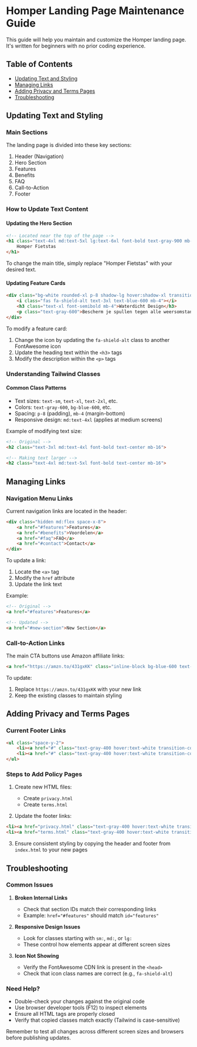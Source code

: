 # Homper Landing Page Maintenance Guide

This guide will help you maintain and customize the Homper landing page. It's written for beginners with no prior coding experience.

## Table of Contents
- [Updating Text and Styling](#updating-text-and-styling)
- [Managing Links](#managing-links)
- [Adding Privacy and Terms Pages](#adding-privacy-and-terms-pages)
- [Troubleshooting](#troubleshooting)

## Updating Text and Styling

### Main Sections
The landing page is divided into these key sections:

1. Header (Navigation)
2. Hero Section
3. Features
4. Benefits
5. FAQ
6. Call-to-Action
7. Footer

### How to Update Text Content

#### Updating the Hero Section
```html
<!-- Located near the top of the page -->
<h1 class="text-4xl md:text-5xl lg:text-6xl font-bold text-gray-900 mb-6 leading-tight">
    Homper Fietstas
</h1>
```
To change the main title, simply replace "Homper Fietstas" with your desired text.

#### Updating Feature Cards
```html
<div class="bg-white rounded-xl p-8 shadow-lg hover:shadow-xl transition-shadow duration-300">
    <i class="fas fa-shield-alt text-3xl text-blue-600 mb-4"></i>
    <h3 class="text-xl font-semibold mb-4">Waterdicht Design</h3>
    <p class="text-gray-600">Bescherm je spullen tegen alle weersomstandigheden</p>
</div>
```
To modify a feature card:
1. Change the icon by updating the `fa-shield-alt` class to another FontAwesome icon
2. Update the heading text within the `<h3>` tags
3. Modify the description within the `<p>` tags

### Understanding Tailwind Classes

#### Common Class Patterns
- Text sizes: `text-sm`, `text-xl`, `text-2xl`, etc.
- Colors: `text-gray-600`, `bg-blue-600`, etc.
- Spacing: `p-8` (padding), `mb-4` (margin-bottom)
- Responsive design: `md:text-4xl` (applies at medium screens)

Example of modifying text size:
```html
<!-- Original -->
<h2 class="text-3xl md:text-4xl font-bold text-center mb-16">

<!-- Making text larger -->
<h2 class="text-4xl md:text-5xl font-bold text-center mb-16">
```

## Managing Links

### Navigation Menu Links
Current navigation links are located in the header:
```html
<div class="hidden md:flex space-x-8">
    <a href="#features">Features</a>
    <a href="#benefits">Voordelen</a>
    <a href="#faq">FAQ</a>
    <a href="#contact">Contact</a>
</div>
```

To update a link:
1. Locate the `<a>` tag
2. Modify the `href` attribute
3. Update the link text

Example:
```html
<!-- Original -->
<a href="#features">Features</a>

<!-- Updated -->
<a href="#new-section">New Section</a>
```

### Call-to-Action Links
The main CTA buttons use Amazon affiliate links:
```html
<a href="https://amzn.to/431gxKK" class="inline-block bg-blue-600 text-white px-8 py-4 rounded-full">
```

To update:
1. Replace `https://amzn.to/431gxKK` with your new link
2. Keep the existing classes to maintain styling

## Adding Privacy and Terms Pages

### Current Footer Links
```html
<ul class="space-y-2">
    <li><a href="#" class="text-gray-400 hover:text-white transition-colors duration-300">Privacy Policy</a></li>
    <li><a href="#" class="text-gray-400 hover:text-white transition-colors duration-300">Terms & Conditions</a></li>
</ul>
```

### Steps to Add Policy Pages

1. Create new HTML files:
   - Create `privacy.html`
   - Create `terms.html`

2. Update the footer links:
```html
<li><a href="privacy.html" class="text-gray-400 hover:text-white transition-colors duration-300">Privacy Policy</a></li>
<li><a href="terms.html" class="text-gray-400 hover:text-white transition-colors duration-300">Terms & Conditions</a></li>
```

3. Ensure consistent styling by copying the header and footer from `index.html` to your new pages

## Troubleshooting

### Common Issues

1. **Broken Internal Links**
   - Check that section IDs match their corresponding links
   - Example: `href="#features"` should match `id="features"`

2. **Responsive Design Issues**
   - Look for classes starting with `sm:`, `md:`, or `lg:`
   - These control how elements appear at different screen sizes

3. **Icon Not Showing**
   - Verify the FontAwesome CDN link is present in the `<head>`
   - Check that icon class names are correct (e.g., `fa-shield-alt`)

### Need Help?
- Double-check your changes against the original code
- Use browser developer tools (F12) to inspect elements
- Ensure all HTML tags are properly closed
- Verify that copied classes match exactly (Tailwind is case-sensitive)

Remember to test all changes across different screen sizes and browsers before publishing updates.